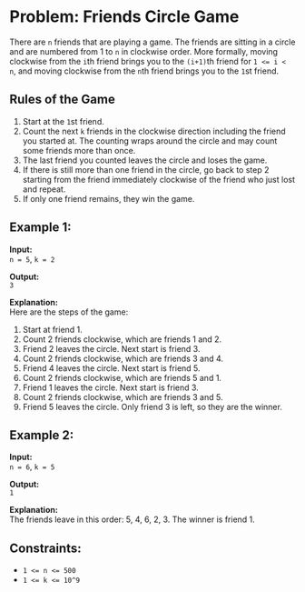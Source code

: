 # Problem: Friends Circle Game

There are `n` friends that are playing a game. The friends are sitting in a circle and are numbered from 1 to `n` in clockwise order. More formally, moving clockwise from the `i`th friend brings you to the `(i+1)`th friend for `1 <= i < n`, and moving clockwise from the `n`th friend brings you to the `1`st friend.

## Rules of the Game

1. Start at the `1`st friend.
2. Count the next `k` friends in the clockwise direction including the friend you started at. The counting wraps around the circle and may count some friends more than once.
3. The last friend you counted leaves the circle and loses the game.
4. If there is still more than one friend in the circle, go back to step 2 starting from the friend immediately clockwise of the friend who just lost and repeat.
5. If only one friend remains, they win the game.

## Example 1:

**Input:**  
`n = 5`, `k = 2`

**Output:**  
`3`

**Explanation:**  
Here are the steps of the game:
1. Start at friend 1.
2. Count 2 friends clockwise, which are friends 1 and 2.
3. Friend 2 leaves the circle. Next start is friend 3.
4. Count 2 friends clockwise, which are friends 3 and 4.
5. Friend 4 leaves the circle. Next start is friend 5.
6. Count 2 friends clockwise, which are friends 5 and 1.
7. Friend 1 leaves the circle. Next start is friend 3.
8. Count 2 friends clockwise, which are friends 3 and 5.
9. Friend 5 leaves the circle. Only friend 3 is left, so they are the winner.

## Example 2:

**Input:**  
`n = 6`, `k = 5`

**Output:**  
`1`

**Explanation:**  
The friends leave in this order: 5, 4, 6, 2, 3. The winner is friend 1.

## Constraints:

- `1 <= n <= 500`
- `1 <= k <= 10^9`
